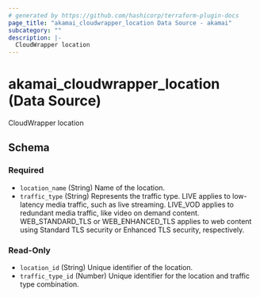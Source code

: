 ```yaml
---
# generated by https://github.com/hashicorp/terraform-plugin-docs
page_title: "akamai_cloudwrapper_location Data Source - akamai"
subcategory: ""
description: |-
  CloudWrapper location
---
```


# akamai_cloudwrapper_location (Data Source)

CloudWrapper location



<!-- schema generated by tfplugindocs -->
## Schema

### Required

- `location_name` (String) Name of the location.
- `traffic_type` (String) Represents the traffic type. LIVE applies to low-latency media traffic, such as live streaming. LIVE_VOD applies to redundant media traffic, like video on demand content. WEB_STANDARD_TLS or WEB_ENHANCED_TLS applies to web content using Standard TLS security or Enhanced TLS security, respectively.

### Read-Only

- `location_id` (String) Unique identifier of the location.
- `traffic_type_id` (Number) Unique identifier for the location and traffic type combination.
